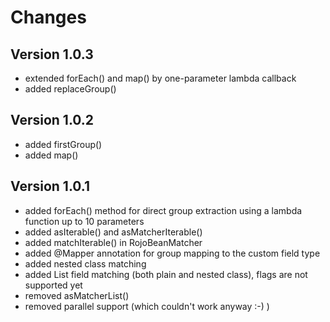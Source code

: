 # Changes

## Version 1.0.3
- extended forEach() and map() by one-parameter lambda callback
- added replaceGroup()

## Version 1.0.2
- added firstGroup()
- added map()

## Version 1.0.1
- added forEach() method for direct group extraction using a lambda function up to 10 parameters
- added asIterable() and asMatcherIterable()
- added matchIterable() in RojoBeanMatcher
- added @Mapper annotation for group mapping to the custom field type
- added nested class matching
- added List field matching (both plain and nested class), flags are not supported yet
- removed asMatcherList()
- removed parallel support (which couldn't work anyway :-) )
